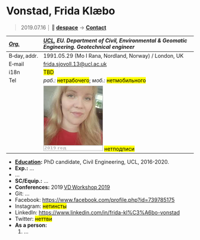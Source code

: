 # Vonstad, Frida Klæbo
> 2019.07.16 ┊ **🚀 [despace](index.md)** → **[Contact](contact.md)**

|*[Org.](contact.md)*|*[UCL](03_ucl.md), EU. Department of Civil, Environmental & Geomatic Engineering. Geotechnical engineer*|
|:--|:--|
|B‑day, addr.| 1991.05.29 (Mo I Rana, Nordland, Norway) / London, UK |
|E‑mail| <frida.sjovoll.13@ucl.ac.uk> |
|i18n| <mark>TBD</mark> |
|Tel|*раб.:* <mark>нетрабочего</mark>; *моб.:* <mark>нетмобильного</mark> |
|| ![](f/contact/v/vonstad_001_photo.jpg) <mark>нетподписи</mark> |

   - **[Education](edu.md):** PhD candidate, Civil Engineering, UCL, 2016-2020.
   - **Exp.:** …
   - …
   - **SC/Equip.:** …
   - **Conferences:** 2019 [VD Workshop 2019](vdws2019.md)
   - Git: …
   - Facebook: <https://www.facebook.com/profile.php?id=739785175>
   - Instagram: <mark>нетинсты</mark>
   - LinkedIn: <https://www.linkedin.com/in/frida-kl%C3%A6bo-vonstad>
   - Twitter: <mark>неттви</mark>
   - **As a person:**
      1. …
